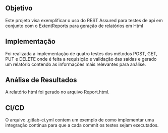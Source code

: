 ## Objetivo

Este projeto visa exemplificar o uso do REST Assured para testes de api em conjunto com o ExtentReports para geração de relatórios em Html <br/>

## Implementação

Foi realizada a implementação de quatro testes dos métodos POST, GET, PUT e DELETE onde é feita a requisição e validação das saídas e gerado um relatório contendo as informações mais relevantes para análise.

## Análise de Resultados

A relatório html foi gerado no arquivo Report.html.

## CI/CD

O arquivo .gitlab-ci.yml contem um exemplo de como implementar uma integração continua para que a cada commit os testes sejam executados.
